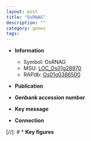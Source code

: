 ```yaml
---
layout: post
title: "OsRNAG"
description: ""
category: genes
tags: 
---
```


* **Information**  
    + Symbol: OsRNAG  
    + MSU: [LOC_Os01g28970](http://rice.uga.edu/cgi-bin/ORF_infopage.cgi?orf=LOC_Os01g28970)  
    + RAPdb: [Os01g0386500](http://rapdb.dna.affrc.go.jp/viewer/gbrowse_details/irgsp1?name=Os01g0386500)  

* **Publication**  

* **Genbank accession number**  

* **Key message**  

* **Connection**  

[//]: # * **Key figures**  


